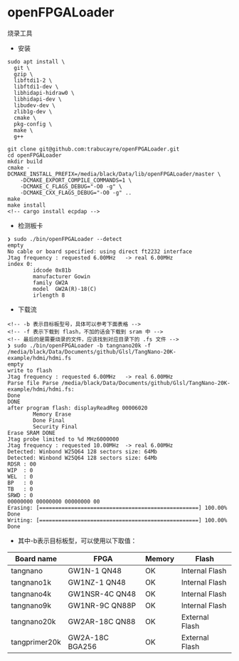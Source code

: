 # openFPGALoader

烧录工具

- 安装
```shell
sudo apt install \
  git \
  gzip \
  libftdi1-2 \
  libftdi1-dev \
  libhidapi-hidraw0 \
  libhidapi-dev \
  libudev-dev \
  zlib1g-dev \
  cmake \
  pkg-config \
  make \
  g++

git clone git@github.com:trabucayre/openFPGALoader.git
cd openFPGALoader
mkdir build
cmake -DCMAKE_INSTALL_PREFIX=/media/black/Data/lib/openFPGALoader/master \
    -DCMAKE_EXPORT_COMPILE_COMMANDS=1 \
    -DCMAKE_C_FLAGS_DEBUG="-O0 -g" \
    -DCMAKE_CXX_FLAGS_DEBUG="-O0 -g" ..
make 
make install
<!-- cargo install ecpdap -->
```

- 检测板卡
```shell
❯ sudo ./bin/openFPGALoader --detect
empty
No cable or board specified: using direct ft2232 interface
Jtag frequency : requested 6.00MHz   -> real 6.00MHz
index 0:
        idcode 0x81b
        manufacturer Gowin
        family GW2A
        model  GW2A(R)-18(C)
        irlength 8
```

- 下载流
```shell
<!-- -b 表示目标板型号，具体可以参考下面表格 -->
<!-- -f 表示下载到 flash，不加的话会下载到 sram 中 -->
<!-- 最后的是需要烧录的文件，应该找到对应目录下的 .fs 文件 -->
❯ sudo ./bin/openFPGALoader -b tangnano20k -f /media/black/Data/Documents/github/Glsl/TangNano-20K-example/hdmi/hdmi.fs
empty
write to flash
Jtag frequency : requested 6.00MHz   -> real 6.00MHz
Parse file Parse /media/black/Data/Documents/github/Glsl/TangNano-20K-example/hdmi/hdmi.fs:
Done
DONE
after program flash: displayReadReg 00006020
        Memory Erase
        Done Final
        Security Final
Erase SRAM DONE
Jtag probe limited to %d MHz6000000
Jtag frequency : requested 10.00MHz  -> real 6.00MHz
Detected: Winbond W25Q64 128 sectors size: 64Mb
Detected: Winbond W25Q64 128 sectors size: 64Mb
RDSR : 00
WIP  : 0
WEL  : 0
BP   : 0
TB   : 0
SRWD : 0
00000000 00000000 00000000 00
Erasing: [==================================================] 100.00%
Done
Writing: [==================================================] 100.00%
Done

```
- 其中-b表示目标板型，可以使用以下取值：

|Board name|FPGA|Memory|Flash|
|---|---|---|---|
|tangnano|GW1N-1 QN48|OK|Internal Flash|
|tangnano1k|GW1NZ-1 QN48|OK|Internal Flash|
|tangnano4k|GW1NSR-4C QN48|OK|Internal Flash|
|tangnano9k|GW1NR-9C QN88P|OK|Internal Flash|
|tangnano20k|GW2AR-18C QN88|OK|External Flash|
|tangprimer20k|GW2A-18C BGA256|OK|External Flash|
